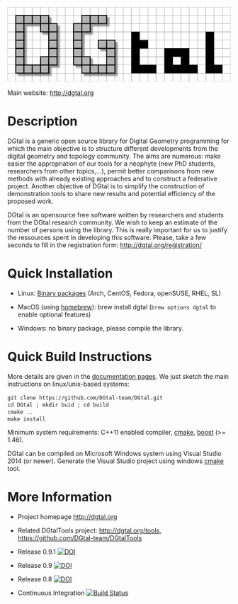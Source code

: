![DGtal logo](doc/images/logoDGtal-small.png)

Main website: http://dgtal.org

Description
===========

DGtal is a generic open source library for Digital Geometry
programming for which the main objective is to structure different
developments from the digital geometry and topology community. The
aims are numerous: make easier the appropriation of our tools for a
neophyte (new PhD students, researchers from other topics,...), permit
better comparisons from new methods with already existing approaches
and to construct a federative project. Another objective of DGtal is
to simplify the construction of demonstration tools to share new
results and potential efficiency of the proposed work.

DGtal is an opensource free software written by researchers and students from the
DGtal research community. We wish to keep an estimate of the number of persons
using the library. This is really important for us to justify the ressources spent
in developing this software. Please, take a few seconds to fill in the registration
form: http://dgtal.org/registration/

Quick Installation
==================

* Linux: [Binary packages](https://software.opensuse.org/download.html?project=home%3Acopyme%3ADGtal&package=DGtal) (Arch, CentOS, Fedora, openSUSE, RHEL, SL)
* MacOS (using [homebrew](http://brew.sh)):
        brew install dgtal
(```brew options dgtal``` to enable optional features)

* Windows: no binary package, please compile the library.

Quick Build Instructions
========================

More details are given in the [documentation pages](http://dgtal.org/download/). We just sketch the main instructions on linux/unix-based systems:

```shell
git clone https://github.com/DGtal-team/DGtal.git
cd DGtal ; mkdir buid ; cd build
cmake ..
make install
```

Minimum system requirements: C++11 enabled compiler, [cmake](http://cmake.org), [boost](http://boost.org) (>= 1.46).

DGtal can be compiled on Microsoft Windows system using Visual Studio 2014 (or newer). Generate the Visual Studio project using windows [cmake](http://cmake.org) tool.

More Information
================

* Project homepage http://dgtal.org

* Related DGtalTools project: http://dgtal.org/tools, https://github.com/DGtal-team/DGtalTools

* Release 0.9.1 [![DOI](https://zenodo.org/badge/doi/10.5281/zenodo.45125.svg)](http://dx.doi.org/10.5281/zenodo.45125)
* Release 0.9 [![DOI](https://zenodo.org/badge/doi/10.5281/zenodo.31884.svg)](http://dx.doi.org/10.5281/zenodo.31884)
* Release 0.8 [![DOI](https://zenodo.org/badge/doi/10.5281/zenodo.11586.png)](http://dx.doi.org/10.5281/zenodo.11586)
* Continuous Integration [![Build Status](https://travis-ci.org/DGtal-team/DGtal.svg?branch=master)](https://travis-ci.org/DGtal-team/DGtal)
